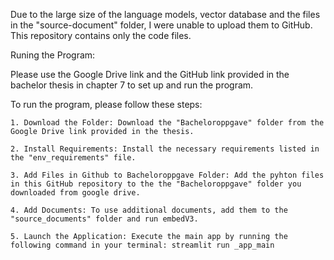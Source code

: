 Due to the large size of the language models, vector database and the files in the "source-document" folder, I were unable to upload them to GitHub.
This repository contains only the code files.

Runing the Program: 

Please use the Google Drive link and the GitHub link provided in the bachelor thesis in chapter 7 to set up and run the program. 

To run the program, please follow these steps:

    1. Download the Folder: Download the "Bacheloroppgave" folder from the Google Drive link provided in the thesis.
    
    2. Install Requirements: Install the necessary requirements listed in the "env_requirements" file.
    
    3. Add Files in Github to Bacheloroppgave Folder: Add the pyhton files in this GitHub repository to the the "Bacheloroppgave" folder you downloaded from google drive.
    
    4. Add Documents: To use additional documents, add them to the "source_documents" folder and run embedV3.
    
    5. Launch the Application: Execute the main app by running the following command in your terminal: streamlit run _app_main

